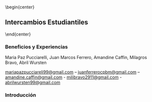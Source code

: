   \begin{center}
  ## Intercambios Estudiantiles
  \end{center}
  ### Beneficios y Experiencias
  Maria Paz Pucciarelli, Juan Marcos Ferrero, Amandine Caffin, Milagros Bravo, Abril Wursten
  
  <mariapazpucciareli99@gmail.com> – <juanferrerocpbm@gmail.com> – <amandine.caffin@gmail.com> - <milibravo2911@gmail.com> - <abrilwursten99@gmail.com> 
  ### Introducción
